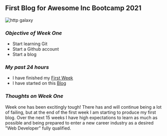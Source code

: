 ## **First Blog for Awesome Inc Bootcamp 2021** 

![http galaxy](https://upload.wikimedia.org/wikipedia/commons/9/9e/Milky_Way_Arch.jpg)


 ### *Objective of Week One*
- Start learning Git 
- Start a Github account
- Start a blog


### *My past 24 hours*
  - I have finished my [First Week](https://lab.github.com/githubtraining/first-week-on-github)
  - I have started on this [Blog](https://github.com/curry-scott/curry-scott.github.io)
           
    
### *Thoughts on Week One*
   Week one has been excitingly tough! There has and will continue being a lot of failing, but at the end of the first week I am starting to produce my first blog. Over the next 15 weeks I have high expectations to learn as much as possible and being prepared to enter a new career industry as a desired "Web Developer" fully qualified. 
  
 
    
    
    
    
